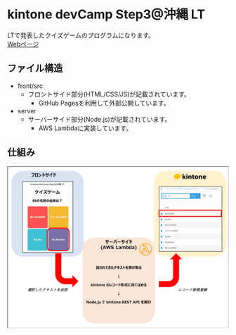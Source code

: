 # kintone devCamp Step3@沖縄 LT

LTで発表したクイズゲームのプログラムになります。<br/>
[Webページ](https://rybb.github.io/kintone-de-quiz/front/src/html/index.html)

## ファイル構造

- front/src
  - フロントサイド部分(HTML/CSS/JS)が記載されています。
    - GitHub Pagesを利用して外部公開しています。
- server
  - サーバーサイド部分(Node.js)が記載されています。
    - AWS Lambdaに実装しています。

## 仕組み

<img src="doc/image/image.png" style="{width: 80%;}">
